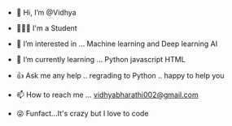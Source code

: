 - 👋 Hi, I’m @Vidhya

- 👩🏼‍🎓 I'm a Student
- 👀 I’m interested in ... Machine learning and Deep learning AI
- 🌱 I’m currently learning ... Python javascript HTML
- 👍  Ask me any help .. regrading to Python .. happy to help you 
- 📫 How to reach me ... vidhyabharathi002@gmail.com  
- 😜 Funfact...It's crazy but I love to code

<!---
VidhyaBharathi-S/VidhyaBharathi-S is a ✨ special ✨ repository because its `README.md` (this file) appears on your GitHub profile.
You can click the Preview link to take a look at your changes.
--->
